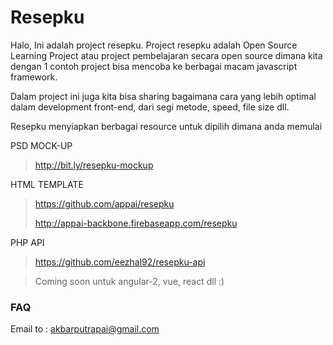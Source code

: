 # Resepku 

Halo, Ini adalah project resepku.
Project resepku adalah Open Source Learning Project atau project pembelajaran secara open source dimana kita dengan 1 contoh project bisa mencoba ke berbagai macam javascript framework.

Dalam project ini juga kita bisa sharing bagaimana cara yang lebih optimal dalam development front-end, dari segi metode, speed, file size dll.

Resepku menyiapkan berbagai resource untuk dipilih dimana anda memulai

PSD MOCK-UP
> http://bit.ly/resepku-mockup

HTML TEMPLATE
> https://github.com/appai/resepku
> 
> http://appai-backbone.firebaseapp.com/resepku

PHP API
> https://github.com/eezhal92/resepku-api

> Coming soon untuk angular-2, vue, react dll :)

### FAQ

Email to : akbarputrapai@gmail.com
